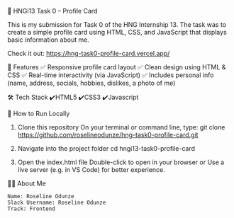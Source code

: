 💼 HNGi13 Task 0 – Profile Card

This is my submission for Task 0 of the HNG Internship 13. The task was to create a simple profile card using HTML, CSS, and JavaScript that displays basic information about me.

Check it out: https://hng-task0-profile-card.vercel.app/

🧾 Features
    ✅ Responsive profile card layout
    ✅ Clean design using HTML & CSS
    ✅ Real-time interactivity (via JavaScript)
    ✅ Includes personal info (name, address, socials, hobbies, dislikes, a photo of me)

🛠️ Tech Stack 
    ✔️HTML5 
    ✔️CSS3 
    ✔️Javascript


🚀 How to Run Locally

1. Clone this repository
    On your terminal or command line, type: git clone https://github.com/roselineodunze/hng-task0-profile-card.git

2. Navigate into the project folder
    cd hngi13-task0-profile-card

3. Open the index.html file
    Double-click to open in your browser or Use a live server (e.g. in VS Code) for better experience.


🙋‍♂️ About Me

    Name: Roseline Odunze
    Slack Username: Roseline Odunze
    Track: Frontend
